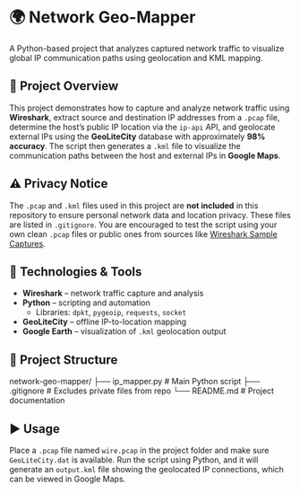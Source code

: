 # 🌍 Network Geo-Mapper

A Python-based project that analyzes captured network traffic to visualize global IP communication paths using geolocation and KML mapping.

## 📌 Project Overview

This project demonstrates how to capture and analyze network traffic using **Wireshark**, extract source and destination IP addresses from a `.pcap` file, determine the host’s public IP location via the `ip-api` API, and geolocate external IPs using the **GeoLiteCity** database with approximately **98% accuracy**. The script then generates a `.kml` file to visualize the communication paths between the host and external IPs in **Google Maps**.

## ⚠️ Privacy Notice

The `.pcap` and `.kml` files used in this project are **not included** in this repository to ensure personal network data and location privacy. These files are listed in `.gitignore`. You are encouraged to test the script using your own clean `.pcap` files or public ones from sources like [Wireshark Sample Captures](https://wiki.wireshark.org/SampleCaptures).

## 🧰 Technologies & Tools

- **Wireshark** – network traffic capture and analysis  
- **Python** – scripting and automation  
  - Libraries: `dpkt`, `pygeoip`, `requests`, `socket`  
- **GeoLiteCity** – offline IP-to-location mapping  
- **Google Earth** – visualization of `.kml` geolocation output  

## 📁 Project Structure
network-geo-mapper/
├── ip_mapper.py     # Main Python script 
├── .gitignore       # Excludes private files from repo 
└── README.md        # Project documentation 


## ▶️ Usage

Place a `.pcap` file named `wire.pcap` in the project folder and make sure `GeoLiteCity.dat` is available. Run the script using Python, and it will generate an `output.kml` file showing the geolocated IP connections, which can be viewed in Google Maps.

